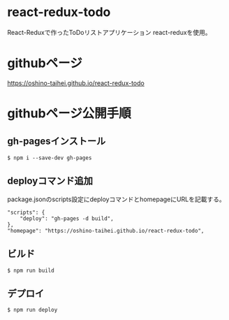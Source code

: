 # react-redux-todo
React-Reduxで作ったToDoリストアプリケーション
react-reduxを使用。

# githubページ
https://oshino-taihei.github.io/react-redux-todo

# githubページ公開手順
## gh-pagesインストール
```
$ npm i --save-dev gh-pages
```
## deployコマンド追加
package.jsonのscripts設定にdeployコマンドとhomepageにURLを記載する。
```
"scripts": {
    "deploy": "gh-pages -d build",
},
"homepage": "https://oshino-taihei.github.io/react-redux-todo",
```
## ビルド
```
$ npm run build
```
## デプロイ
```
$ npm run deploy
```

